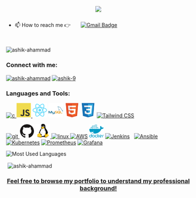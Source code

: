 <!-- <h2 align="center"> <span><img src="https://github.com/TheDudeThatCode/TheDudeThatCode/blob/master/Assets/Earth.gif" width="24px"></span>  ٱلسَّلَامُ عَلَيْكُمْ! </h2> -->

<h1 align="center">
  <a href="https://git.io/typing-svg">
    <img src="https://readme-typing-svg.herokuapp.com/?lines=Hello,+There!+👋;I'm+Ashik+Ahammad...;&center=true&size=30">
  </a>
</h1>




- 📫 How to reach me  👉   &nbsp; &nbsp; &nbsp;   [![Gmail Badge](https://img.shields.io/badge/-ashik19ahammad@gmail.com-c14438?style=flat-square&logo=Gmail&logoColor=white&link=mailto:ashik19ahammad@gmail.com)](mailto:ashik19ahammad@gmail.com)

</br>

<p align="left"> <img src="https://komarev.com/ghpvc/?username=ashik-ahammad&label=Profile%20views&color=0e75b6&style=flat" alt="ashik-ahammad" /> </p>



<h3 align="left">Connect with me:</h3>
<p align="left">
<a href="https://linkedin.com/in/ashik-ahammad" target="blank"><img align="center" src="https://raw.githubusercontent.com/rahuldkjain/github-profile-readme-generator/master/src/images/icons/Social/linked-in-alt.svg" alt="ashik-ahammad" height="30" width="40" /></a>
<a href="https://www.leetcode.com/ashik-9" target="blank"><img align="center" src="https://raw.githubusercontent.com/rahuldkjain/github-profile-readme-generator/master/src/images/icons/Social/leet-code.svg" alt="ashik-9" height="30" width="40" /></a>
</p>

<h3 align="left">Languages and Tools:</h3>

<p align="left"> 
  <a href="https://www.cprogramming.com/" target="_blank" rel="noreferrer"> <img src="https://cdn.jsdelivr.net/gh/devicons/devicon@latest/icons/cplusplus/cplusplus-original.svg" alt="c" width="40" height="40"/> </a>  
  <a href="https://developer.mozilla.org/en-US/docs/Web/JavaScript" target="_blank" rel="noreferrer"> <img src="https://raw.githubusercontent.com/devicons/devicon/master/icons/javascript/javascript-original.svg" alt="javascript" width="40" height="40"/> </a>
  <a href="https://react.dev/" target="_blank" rel="noreferrer"><img src="https://raw.githubusercontent.com/devicons/devicon/master/icons/react/react-original.svg" alt="React" width="40" height="40"/></a> 
  <a href="https://www.mysql.com/" target="_blank" rel="noreferrer"> <img src="https://raw.githubusercontent.com/devicons/devicon/master/icons/mysql/mysql-original-wordmark.svg" alt="mysql" width="40" height="40"/></a> 
  <a href="https://developer.mozilla.org/en-US/docs/Web/HTML" target="_blank" rel="noreferrer"><img src="https://raw.githubusercontent.com/devicons/devicon/master/icons/html5/html5-original.svg" alt="HTML" width="40" height="40"/></a>
  <a href="https://developer.mozilla.org/en-US/docs/Web/CSS" target="_blank" rel="noreferrer"><img src="https://raw.githubusercontent.com/devicons/devicon/master/icons/css3/css3-original.svg" alt="CSS" width="40" height="40"/></a>
  <a href="https://tailwindcss.com/" target="_blank" rel="noreferrer"><img src="https://www.vectorlogo.zone/logos/tailwindcss/tailwindcss-icon.svg" alt="Tailwind CSS" width="40" height="40"/></a>
</p>

<p align="left"> 
  <a href="https://git-scm.com/" target="_blank" rel="noreferrer"> <img src="https://www.vectorlogo.zone/logos/git-scm/git-scm-icon.svg" alt="git" width="40" height="40"/> </a> 
  <a href="https://github.com/" target="_blank" rel="noreferrer"><img src="https://raw.githubusercontent.com/devicons/devicon/master/icons/github/github-original.svg" alt="GitHub" width="40" height="40"/></a>
  <a href="https://www.linux.org/" target="_blank" rel="noreferrer"> <img src="https://raw.githubusercontent.com/devicons/devicon/master/icons/linux/linux-original.svg" alt="linux" width="40" height="40"/> </a> 
  <a href="https://en.wikipedia.org/wiki/Bash_(Unix_shell)" target="_blank" rel="noreferrer"> <img src="https://cdn.jsdelivr.net/gh/devicons/devicon@latest/icons/bash/bash-original.svg" alt="linux" width="40" height="40"/> </a> 
  <a href="https://aws.amazon.com/" target="_blank" rel="noreferrer"><img src="https://cdn.jsdelivr.net/gh/devicons/devicon@latest/icons/amazonwebservices/amazonwebservices-original-wordmark.svg" alt="AWS" width="36" height="36"/></a>
  <a href="https://www.docker.com/" target="_blank" rel="noreferrer"><img src="https://raw.githubusercontent.com/devicons/devicon/master/icons/docker/docker-plain-wordmark.svg" alt="Docker" width="40" height="40"/></a>
  <a href="https://www.jenkins.io/" target="_blank" rel="noreferrer"><img src="https://cdn.jsdelivr.net/gh/devicons/devicon@latest/icons/jenkins/jenkins-line.svg" alt="Jenkins" width="40" height="40"/></a>   
  <a href="https://www.ansible.com/" target="_blank" rel="noreferrer"><img src="https://cdn.jsdelivr.net/gh/devicons/devicon@latest/icons/ansible/ansible-original-wordmark.svg" alt="Ansible" width="40" height="40"/></a>
  <a href="https://kubernetes.io/" target="_blank" rel="noreferrer"><img src="https://cdn.jsdelivr.net/gh/devicons/devicon@latest/icons/kubernetes/kubernetes-plain-wordmark.svg" alt="Kubernetes" width="40" height="40"/></a>
  <a href="https://prometheus.io/" target="_blank" rel="noreferrer"><img src="https://cdn.jsdelivr.net/gh/devicons/devicon@latest/icons/prometheus/prometheus-original-wordmark.svg" alt="Prometheus" width="40" height="40"/></a>
  <a href="https://grafana.com/" target="_blank" rel="noreferrer"><img src="https://cdn.jsdelivr.net/gh/devicons/devicon@latest/icons/grafana/grafana-original-wordmark.svg" alt="Grafana" width="40" height="40"/></a>
  
<!--   <a href="https://nodejs.org/" target="_blank" rel="noreferrer"><img src="https://raw.githubusercontent.com/devicons/devicon/master/icons/nodejs/nodejs-original.svg" alt="Node.js" width="40" height="40"/></a> -->
</p>

<img src="https://github-readme-stats.vercel.app/api/top-langs/?username=ashik-ahammad&amp;theme=tokyonight&amp;layout=compact" alt="Most Used Languages"></p>

<p>&nbsp;<img align="center" src="https://github-readme-stats.vercel.app/api?username=ashik-ahammad&show_icons=true&locale=en" alt="ashik-ahammad" /></p>



<h3 align="center"><a target="_blank" href="https://ashik-ahammad.github.io/portfolio/">Feel free to browse my portfolio to understand my professional background!</a> </h3>




